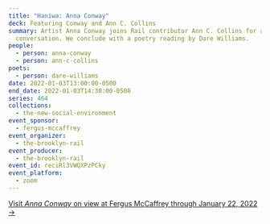```yaml
---
title: "Haniwa: Anna Conway"
deck: Featuring Conway and Ann C. Collins
summary: Artist Anna Conway joins Rail contributor Ann C. Collins for a
  conversation. We conclude with a poetry reading by Dare Williams.
people:
  - person: anna-conway
  - person: ann-c-collins
poets:
  - person: dare-williams
date: 2022-01-03T13:00:00-0500
end_date: 2022-01-03T14:30:00-0500
series: 464
collections:
  - the-new-social-environment
event_sponsor:
  - fergus-mccaffrey
event_organizer:
  - the-brooklyn-rail
event_producer:
  - the-brooklyn-rail
event_id: reciRl3VWQXPzPCky
event_platform:
  - zoom
---
```

[Visit *Anna Conway* on view at Fergus McCaffrey through January 22, 2022 →](https://fergusmccaffrey.com/exhibition/anna-conway-2/)